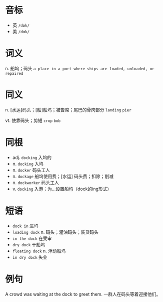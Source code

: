 # 音标

- 英 `/dɒk/`
- 美 `/dɑk/`

# 词义

n. 船坞；码头
`a place in a port where ships are loaded, unloaded, or repaired`

# 同义

n. [水运]码头；[船]船坞；被告席；尾巴的骨肉部分
`landing` `pier`

vt. 使靠码头；剪短
`crop` `bob`

# 同根

- adj. `docking` 入坞的
- n. `docking` 入坞
- n. `docker` 码头工人
- n. `dockage` 船坞使用费；[水运] 码头费；扣除；削减
- n. `dockworker` 码头工人
- v. `docking` 入港；为…设置船坞（dock的ing形式）

# 短语

- `dock in` 进坞
- `loading dock` n. 码头；灌油码头；装货码头
- `in the dock` 在受审
- `dry dock` 干船坞
- `floating dock` n. 浮动船坞
- `in dry dock` 失业

# 例句

A crowd was waiting at the dock to greet them.
一群人在码头等着迎接他们。


